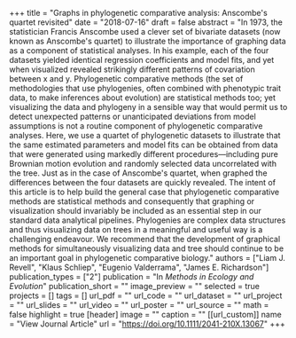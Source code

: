 +++
title = "Graphs in phylogenetic comparative analysis: Anscombe's quartet revisited"
date = "2018-07-16"
draft = false
abstract = "In 1973, the statistician Francis Anscombe used a clever set of bivariate datasets (now known as Anscombe's quartet) to illustrate the importance of graphing data as a component of statistical analyses. In his example, each of the four datasets yielded identical regression coefficients and model fits, and yet when visualized revealed strikingly different patterns of covariation between x and y. Phylogenetic comparative methods (the set of methodologies that use phylogenies, often combined with phenotypic trait data, to make inferences about evolution) are statistical methods too; yet visualizing the data and phylogeny in a sensible way that would permit us to detect unexpected patterns or unanticipated deviations from model assumptions is not a routine component of phylogenetic comparative analyses. Here, we use a quartet of phylogenetic datasets to illustrate that the same estimated parameters and model fits can be obtained from data that were generated using markedly different procedures—including pure Brownian motion evolution and randomly selected data uncorrelated with the tree. Just as in the case of Anscombe's quartet, when graphed the differences between the four datasets are quickly revealed. The intent of this article is to help build the general case that phylogenetic comparative methods are statistical methods and consequently that graphing or visualization should invariably be included as an essential step in our standard data analytical pipelines. Phylogenies are complex data structures and thus visualizing data on trees in a meaningful and useful way is a challenging endeavour. We recommend that the development of graphical methods for simultaneously visualizing data and tree should continue to be an important goal in phylogenetic comparative biology."
authors = ["Liam J. Revell", "Klaus Schliep", "Eugenio Valderrama", "James E. Richardson"]
publication_types = ["2"]
publication = "In *Methods in Ecology and Evolution*"
publication_short = ""
image_preview = ""
selected = true
projects = []
tags = []
url_pdf = ""
url_code = ""
url_dataset = ""
url_project = ""
url_slides = ""
url_video = ""
url_poster = ""
url_source = ""
math = false
highlight = true
[header]
image = ""
caption = ""
[[url_custom]]
name = "View Journal Article"
url = "https://doi.org/10.1111/2041-210X.13067"
+++